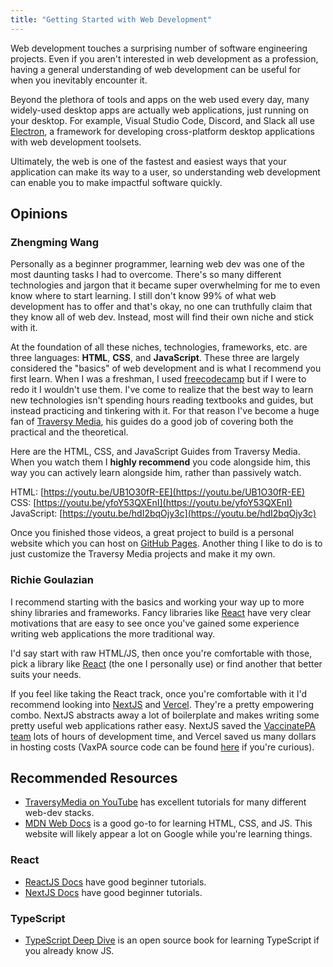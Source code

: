 ```yaml
---
title: "Getting Started with Web Development"
---
```


Web development touches a surprising number of software engineering projects. Even if you aren't interested in web development as a profession, having a general understanding of web development can be useful for when you inevitably encounter it.

Beyond the plethora of tools and apps on the web used every day, many widely-used desktop apps are actually web applications, just running on your desktop. For example, Visual Studio Code, Discord, and Slack all use [Electron](https://www.electronjs.org/), a framework for developing cross-platform desktop applications with web development toolsets.

Ultimately, the web is one of the fastest and easiest ways that your application can make its way to a user, so understanding web development can enable you to make impactful software quickly.

## Opinions
### Zhengming Wang
Personally as a beginner programmer, learning web dev was one of the most daunting tasks I had to overcome. There's so many different technologies and jargon that it became super overwhelming for me to even know where to start learning. I still don't know 99% of what web development has to offer and that's okay, no one can truthfully claim that they know all of web dev. Instead, most will find their own niche and stick with it. 

At the foundation of all these niches, technologies, frameworks, etc. are three languages: **HTML**, **CSS**, and **JavaScript**. These three are largely considered the "basics" of web development and is what I recommend you first learn. When I was a freshman, I used [freecodecamp](https://www.freecodecamp.org/) but if I were to redo it I wouldn't use them. I've come to realize that the best way to learn new technologies isn't spending hours reading textbooks and guides, but instead practicing and tinkering with it. For that reason I've become a huge fan of [Traversy Media](https://www.youtube.com/user/TechGuyWeb), his guides do a good job of covering both the practical and the theoretical.  

Here are the HTML, CSS, and JavaScript Guides from Traversy Media. When you watch them I **highly recommend** you code alongside him, this way you can actively learn alongside him, rather than passively watch.

HTML: [https://youtu.be/UB1O30fR-EE](https://youtu.be/UB1O30fR-EE)
CSS: [https://youtu.be/yfoY53QXEnI](https://youtu.be/yfoY53QXEnI)
JavaScript: [https://youtu.be/hdI2bqOjy3c](https://youtu.be/hdI2bqOjy3c)

Once you finished those videos, a great project to build is a personal website which you can host on [GitHub Pages](https://pages.github.com/). Another thing I like to do is to just customize the Traversy Media projects and make it my own.  

### Richie Goulazian
I recommend starting with the basics and working your way up to more shiny libraries and frameworks. Fancy libraries like [React](https://reactjs.org/) have very clear motivations that are easy to see once you've gained some experience writing web applications the more traditional way. 

I'd say start with raw HTML/JS, then once you're comfortable with those, pick a library like [React](https://reactjs.org/) (the one I personally use) or find another that better suits your needs.

If you feel like taking the React track, once you're comfortable with it I'd recommend looking into [NextJS](https://nextjs.org/) and [Vercel](https://vercel.com/). They're a pretty empowering combo. NextJS abstracts away a lot of boilerplate and makes writing some pretty useful web applications rather easy. NextJS saved the [VaccinatePA team](https://www.cs.pitt.edu/news/2021-cs-students-create-vaccinatepa-org) lots of hours of development time, and Vercel saved us many dollars in hosting costs (VaxPA source code can be found [here](https://github.com/VaccinatePA/Vaccinate-PA) if you're curious).

## Recommended Resources
* [TraversyMedia on YouTube](https://www.youtube.com/c/TraversyMedia) has excellent tutorials for many different web-dev stacks.
* [MDN Web Docs](https://developer.mozilla.org/en-US/docs/Learn) is a good go-to for learning HTML, CSS, and JS. This website will likely appear a lot on Google while you're learning things.

### React
* [ReactJS Docs](https://reactjs.org/tutorial/tutorial.html) have good beginner tutorials.
* [NextJS Docs](https://nextjs.org/learn/basics/create-nextjs-app) have good beginner tutorials.

### TypeScript
* [TypeScript Deep Dive](https://basarat.gitbook.io/typescript/) is an open source book for learning TypeScript if you already know JS.
